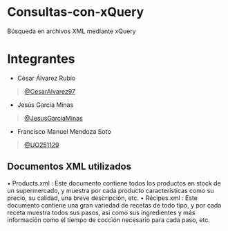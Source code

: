 # Consultas-con-xQuery
Búsqueda en archivos XML mediante xQuery

# Integrantes
+ César Álvarez Rubio
> [@CesarAlvarez97](https://github.com/CesarAlvarez97)
+ Jesús García Minas
> [@JesusGarciaMinas](https://github.com/JesusGarciaMinas)
+ Francisco Manuel Mendoza Soto
> [@UO251129](https://github.com/UO251129)

## Documentos XML utilizados
• Products.xml : Este documento contiene todos los productos en stock de un supermercado, y muestra por cada producto características como su precio, su calidad, una breve descripción, etc.
• Récipes.xml : Este documento contiene una gran variedad de recetas de todo tipo, y por cada receta muestra todos sus pasos, así como sus ingredientes y más información como el tiempo de cocción necesario para cada paso, etc.
